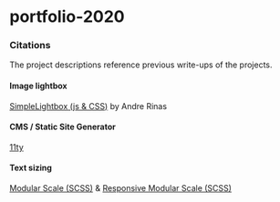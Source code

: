 # portfolio-2020

### Citations
The project descriptions reference previous write-ups of the projects. 

#### Image lightbox
[SimpleLightbox (js & CSS)](https://simplelightbox.com/) by Andre Rinas

#### CMS / Static Site Generator
[11ty](https://www.11ty.dev/)

#### Text sizing
[Modular Scale (SCSS)](https://github.com/modularscale/modularscale-sass) & 
[Responsive Modular Scale (SCSS)](https://gakimball.github.io/responsive-modular-scale/)
